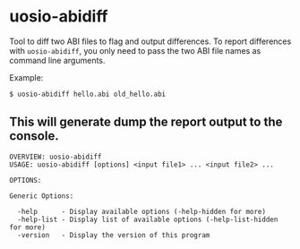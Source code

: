 # uosio-abidiff

Tool to diff two ABI files to flag and output differences.
To report differences with ```uosio-abidiff```, you only need to pass the two ABI file names as command line arguments.

Example:
```bash
$ uosio-abidiff hello.abi old_hello.abi
```

This will generate dump the report output to the console.
---
```
OVERVIEW: uosio-abidiff
USAGE: uosio-abidiff [options] <input file1> ... <input file2> ...

OPTIONS:

Generic Options:

  -help      - Display available options (-help-hidden for more)
  -help-list - Display list of available options (-help-list-hidden for more)
  -version   - Display the version of this program
```
